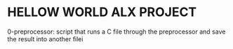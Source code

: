 # HELLOW WORLD ALX PROJECT

0-preprocessor: script that runs a C file through the preprocessor and save the result into another filei
